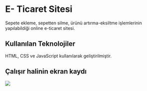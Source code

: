 <h1> E- Ticaret Sitesi</h1>

Sepete ekleme, sepetten silme, ürünü artırma-eksiltme işlemlerinin yapılabildiği online e-ticaret sitesi. 

<h2> Kullanılan Teknolojiler </h2>

HTML, CSS ve JavaScript kullanılarak geliştirilmiştir.

<h2> Çalışır halinin ekran kaydı </h2>

![](shoppingCart.gif)

